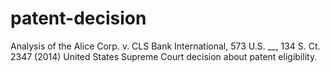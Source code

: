 # patent-decision
Analysis of the Alice Corp. v. CLS Bank International, 573 U.S. __, 134 S. Ct. 2347 (2014) United States Supreme Court decision about patent eligibility.
